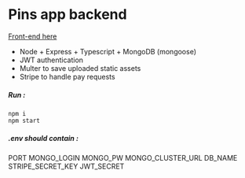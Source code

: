 # Pins app backend

[Front-end here](https://github.com/JeanCarrillo/pins-app)

- Node + Express + Typescript + MongoDB (mongoose)
- JWT authentication
- Multer to save uploaded static assets
- Stripe to handle pay requests

##### Run :

```
npm i
npm start
```

##### .env should contain :

PORT
MONGO_LOGIN
MONGO_PW
MONGO_CLUSTER_URL
DB_NAME
STRIPE_SECRET_KEY
JWT_SECRET
